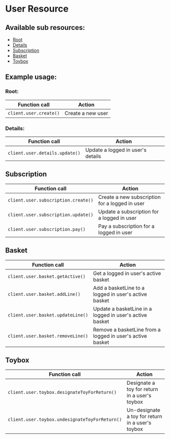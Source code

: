 # User Resource

## Available sub resources:
- [Root](###Root)
- [Details](###Details)
- [Subscription](###Subscription)
- [Basket](###Basket)
- [Toybox](###Toybox)

## Example usage:

### **Root:**

| Function call           | Action             |
|-------------------------|--------------------|
| `client.user.create()`  | Create a new user  |

### **Details:**

| Function call                     | Action                                                    |
|-----------------------------------|-----------------------------------------------------------|
| `client.user.details.update()`    | Update a logged in user's details                         |

## **Subscription**
| Function call                       | Action                                                    |
|-------------------------------------|-----------------------------------------------------------|
| `client.user.subscription.create()` | Create a new subscription for a logged in user            |
| `client.user.subscription.update()` | Update a subscription for a logged in user                |
| `client.user.subscription.pay()`    | Pay a subscription for a logged in user                   |

## **Basket**
| Function call                       | Action                                                    |
|-------------------------------------|-----------------------------------------------------------|
| `client.user.basket.getActive()`    | Get a logged in user's active basket                      |
| `client.user.basket.addLine()`      | Add a basketLine to a logged in user's active basket      |
| `client.user.basket.updateLine()`   | Update a basketLine in a logged in user's active basket   |
| `client.user.basket.removeLine()`   | Remove a basketLine from a logged in user's active basket |

## **Toybox**
| Function call                                  | Action                                                    |
|------------------------------------------------|-----------------------------------------------------------|
| `client.user.toybox.designateToyForReturn()`   | Designate a toy for return in a user's toybox             |
| `client.user.toybox.undesignateToyForReturn()` | Un-designate a toy for return in a user's toybox          |
